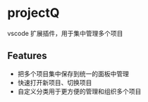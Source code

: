 # projectQ

vscode 扩展插件，用于集中管理多个项目

## Features

- 把多个项目集中保存到统一的面板中管理
- 快速打开新项目、切换项目
- 自定义分类用于更方便的管理和组织多个项目

